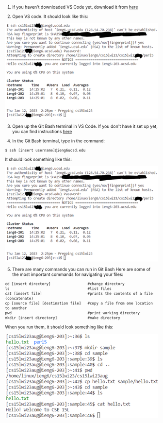 1. If you haven't downloaded VS Code yet, download it from [here](https://code.visualstudio.com/download)

2. Open VS code. It should look like this:

![](image.png)

3. Open up the Git Bash terminal in VS Code. If you don't have it set up yet, you can find instructions [here](https://stackoverflow.com/questions/42606837/how-do-i-use-bash-on-windows-from-the-visual-studio-code-integrated-terminal/50527994#50527994)

4. In the Git Bash terminal, type in the command:
```
$ ssh [insert username]@ieng6ucsd.edu
```
It should look something like this:

![](ssh_image.png)

5. There are many commands you can run in Git Bash
Here are some of the most important commands for navigating your files:
```
cd [insert directory]                 #change directory
ls                                    #list files
cat [insert file]                     #prints the contents of a file (concatenate)
cp [source file] [destination file]   #copy a file from one location to another
pwd                                   #print working directory
mkdir [insert directory]              #make directory
```

When you run them, it should look something like this:

![](commands.png)
